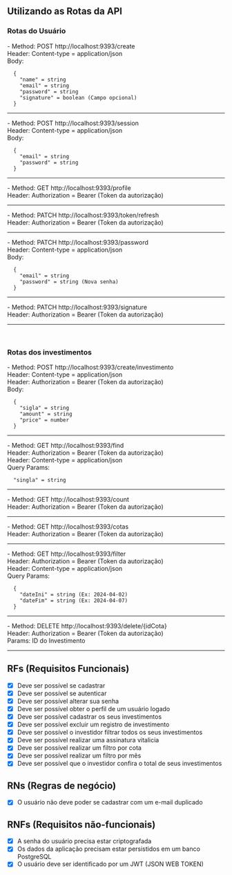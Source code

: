 <!DOCTYPE html>
<html lang="pt-br">
<head></head>
<body>
  <div>
    <h2>Utilizando as Rotas da API</h2>
    <h3>Rotas do Usuário</h3>
    <p>
      - Method: POST http://localhost:9393/create <br>
        Header: Content-type = application/json <br>
        Body:
        
      {
        "name" = string 
        "email" = string 
        "password" = string 
        "signature" = boolean (Campo opcional)
      }      
              
  </p>
  <hr>
    <p>
      - Method: POST http://localhost:9393/session <br>
        Header: Content-type = application/json <br>
        Body:

      {
        "email" = string 
        "password" = string 
      }
      
  </p>
  <hr>
    <p>
      - Method: GET http://localhost:9393/profile <br>
        Header: Authorization = Bearer (Token da autorização)
    </p>
    <hr>
    <p>
      - Method: PATCH http://localhost:9393/token/refresh <br>
        Header: Authorization = Bearer (Token da autorização)
    </p>
    <hr>
    <p>
      - Method: PATCH http://localhost:9393/password <br>
        Header: Content-type = application/json <br>
        Body:

      {
        "email" = string 
        "password" = string (Nova senha)
      }
  </p>
  <hr>
    <p>
      - Method: PATCH http://localhost:9393/signature <br>
        Header: Authorization = Bearer (Token da autorização)
    </p>
  </div>
  <hr>
  <br>
  <div>
    <h3>Rotas dos investimentos</h3>
    <p>
      - Method: POST http://localhost:9393/create/investimento <br>
        Header: Content-type = application/json <br>
        Header: Authorization = Bearer (Token da autorização) <br>
        Body:
        
      {
        "sigla" = string
        "amount" = string
        "price" = number
      }      
              
  </p>
  <hr>
    <p>
      - Method: GET http://localhost:9393/find <br>
        Header: Authorization = Bearer (Token da autorização) <br>
        Header: Content-type = application/json <br>
        Query Params:

      "singla" = string
      
  </p>
  <hr>
    <p>
      - Method: GET http://localhost:9393/count <br>
        Header: Authorization = Bearer (Token da autorização) <br>
    </p>
    <hr>
    <p>
      - Method: GET http://localhost:9393/cotas <br>
        Header: Authorization = Bearer (Token da autorização)
    </p>
    <hr>
    <p>
      - Method: GET http://localhost:9393/filter <br>
        Header: Authorization = Bearer (Token da autorização) <br>
        Header: Content-type = application/json <br>
        Query Params:

      {
        "dateIni" = string (Ex: 2024-04-02)
        "dateFim" = string (Ex: 2024-04-07)
      }
  </p>
  <hr>
    <p>
      - Method: DELETE http://localhost:9393/delete/{idCota} <br>
        Header: Authorization = Bearer (Token da autorização) <br>
        Params: ID do Investimento
    </p>
  </div>
</body>
</html>

<hr>

## RFs (Requisitos Funcionais)

- [x] Deve ser possível se cadastrar
- [x] Deve ser possível se autenticar
- [x] Deve ser possível alterar sua senha
- [x] Deve ser possível obter o perfil de um usuário logado
- [x] Deve ser possível cadastrar os seus investimentos
- [x] Deve ser possível excluir um registro de investimento
- [x] Deve ser possível o investidor filtrar todos os seus investimentos
- [x] Deve ser possível realizar uma assinatura vitalicia
- [x] Deve ser possível realizar um filtro por cota
- [x] Deve ser possível realizar um filtro por mês
- [x] Deve ser possível que o investidor confira o total de seus investimentos

## RNs (Regras de negócio)

- [x] O usuário não deve poder se cadastrar com um e-mail duplicado

## RNFs (Requisitos não-funcionais)

- [x] A senha do usuário precisa estar criptografada
- [x] Os dados da aplicação precisam estar persistidos em um banco PostgreSQL
- [x] O usuário deve ser identificado por um JWT (JSON WEB TOKEN)
